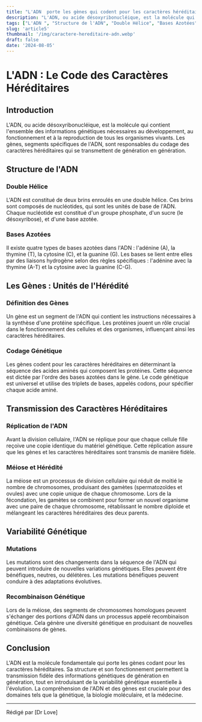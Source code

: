 ```yaml
---
title: "L'ADN  porte les gènes qui codent pour les caractères héréditaires"
description: "L'ADN, ou acide désoxyribonucléique, est la molécule qui contient l'ensemble des informations génétiques nécessaires au développement, au fonctionnement et à la reproduction de tous les organismes vivants. Les gènes, segments spécifiques de l'ADN, sont responsables du codage des caractères héréditaires qui se transmettent de génération en génération."
tags: ["L'ADN ", "Structure de l'ADN", "Double Hélice", "Bases Azotées", "Les Gènes", "Codage Génétique"]
slug: 'article5'
thumbnail: '/img/caractere-hereditaire-adn.webp'
draft: false
date: '2024-08-05'
---
```

# L'ADN : Le Code des Caractères Héréditaires

## Introduction

L'ADN, ou acide désoxyribonucléique, est la molécule qui contient l'ensemble des informations génétiques nécessaires au développement, au fonctionnement et à la reproduction de tous les organismes vivants. Les gènes, segments spécifiques de l'ADN, sont responsables du codage des caractères héréditaires qui se transmettent de génération en génération.

## Structure de l'ADN

### Double Hélice

L'ADN est constitué de deux brins enroulés en une double hélice. Ces brins sont composés de nucléotides, qui sont les unités de base de l'ADN. Chaque nucléotide est constitué d'un groupe phosphate, d'un sucre (le désoxyribose), et d'une base azotée.

### Bases Azotées

Il existe quatre types de bases azotées dans l'ADN : l'adénine (A), la thymine (T), la cytosine (C), et la guanine (G). Les bases se lient entre elles par des liaisons hydrogène selon des règles spécifiques : l'adénine avec la thymine (A-T) et la cytosine avec la guanine (C-G).

## Les Gènes : Unités de l'Hérédité

### Définition des Gènes

Un gène est un segment de l'ADN qui contient les instructions nécessaires à la synthèse d'une protéine spécifique. Les protéines jouent un rôle crucial dans le fonctionnement des cellules et des organismes, influençant ainsi les caractères héréditaires.

### Codage Génétique

Les gènes codent pour les caractères héréditaires en déterminant la séquence des acides aminés qui composent les protéines. Cette séquence est dictée par l'ordre des bases azotées dans le gène. Le code génétique est universel et utilise des triplets de bases, appelés codons, pour spécifier chaque acide aminé.

## Transmission des Caractères Héréditaires

### Réplication de l'ADN

Avant la division cellulaire, l'ADN se réplique pour que chaque cellule fille reçoive une copie identique du matériel génétique. Cette réplication assure que les gènes et les caractères héréditaires sont transmis de manière fidèle.

### Méiose et Hérédité

La méiose est un processus de division cellulaire qui réduit de moitié le nombre de chromosomes, produisant des gamètes (spermatozoïdes et ovules) avec une copie unique de chaque chromosome. Lors de la fécondation, les gamètes se combinent pour former un nouvel organisme avec une paire de chaque chromosome, rétablissant le nombre diploïde et mélangeant les caractères héréditaires des deux parents.

## Variabilité Génétique

### Mutations

Les mutations sont des changements dans la séquence de l'ADN qui peuvent introduire de nouvelles variations génétiques. Elles peuvent être bénéfiques, neutres, ou délétères. Les mutations bénéfiques peuvent conduire à des adaptations évolutives.

### Recombinaison Génétique

Lors de la méiose, des segments de chromosomes homologues peuvent s'échanger des portions d'ADN dans un processus appelé recombinaison génétique. Cela génère une diversité génétique en produisant de nouvelles combinaisons de gènes.

## Conclusion

L'ADN est la molécule fondamentale qui porte les gènes codant pour les caractères héréditaires. Sa structure et son fonctionnement permettent la transmission fidèle des informations génétiques de génération en génération, tout en introduisant de la variabilité génétique essentielle à l'évolution. La compréhension de l'ADN et des gènes est cruciale pour des domaines tels que la génétique, la biologie moléculaire, et la médecine.

---

Rédigé par [Dr Love]

